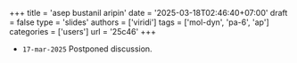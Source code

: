 +++
title = 'asep bustanil aripin'
date = '2025-03-18T02:46:40+07:00'
draft = false
type = 'slides'
authors = ['viridi']
tags = ['mol-dyn', 'pa-6', 'ap']
categories = ['users']
url = '25c46'
+++

+ `17-mar-2025` []() Postponed discussion.
